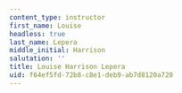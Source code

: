 ```yaml
---
content_type: instructor
first_name: Louise
headless: true
last_name: Lepera
middle_initial: Harrison
salutation: ''
title: Louise Harrison Lepera
uid: f64ef5fd-72b8-c8e1-deb9-ab7d8120a720
---
```


